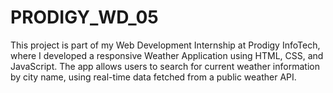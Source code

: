 # PRODIGY_WD_05
This project is part of my Web Development Internship at Prodigy InfoTech, where I developed a responsive Weather Application using HTML, CSS, and JavaScript. The app allows users to search for current weather information by city name, using real-time data fetched from a public weather API.
